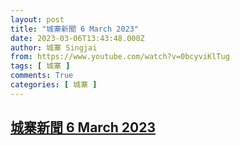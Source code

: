 ```yaml
---
layout: post
title: "城寨新聞 6 March 2023"
date: 2023-03-06T13:43:48.000Z
author: 城寨 Singjai
from: https://www.youtube.com/watch?v=0bcyviKlTug
tags: [ 城寨 ]
comments: True
categories: [ 城寨 ]
---
```

<!--1678110228000-->
[城寨新聞 6 March 2023](https://www.youtube.com/watch?v=0bcyviKlTug)
------

<div>

</div>
